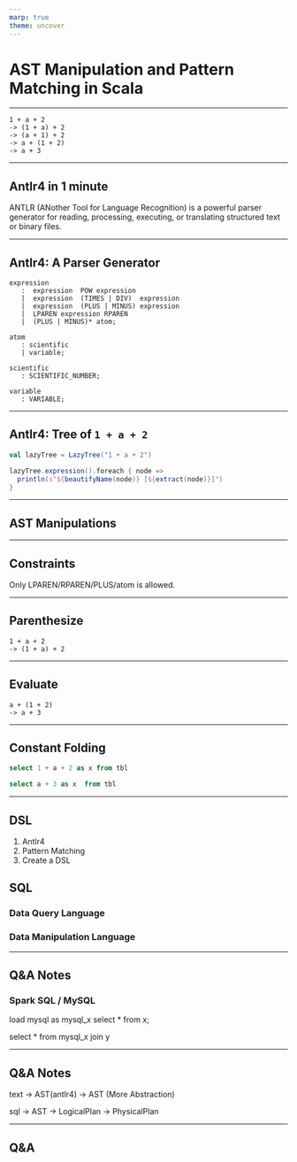 ```yaml
---
marp: true
theme: uncover
---
```


# AST Manipulation and Pattern Matching in Scala

---

```
1 + a + 2
-> (1 + a) + 2
-> (a + 1) + 2
-> a + (1 + 2)
-> a + 3
```

---

## Antlr4 in 1 minute
ANTLR (ANother Tool for Language Recognition) is a powerful parser generator for reading, processing, executing, or translating structured text or binary files.

---

## Antlr4: A Parser Generator
```
expression
   :  expression  POW expression
   |  expression  (TIMES | DIV)  expression
   |  expression  (PLUS | MINUS) expression
   |  LPAREN expression RPAREN
   |  (PLUS | MINUS)* atom;

atom
   : scientific
   | variable;

scientific
   : SCIENTIFIC_NUMBER;

variable
   : VARIABLE;
```

---

## Antlr4: Tree of `1 + a + 2`

``` scala
val lazyTree = LazyTree("1 + a + 2")

lazyTree.expression().foreach { node =>
  println(s"${beautifyName(node)} [${extract(node)}]")
}
```

---

## AST Manipulations

---

## Constraints
Only LPAREN/RPAREN/PLUS/atom is allowed.

---

## Parenthesize

```
1 + a + 2
-> (1 + a) + 2
```


---

## Evaluate
```
a + (1 + 2)
-> a + 3
```

---

## Constant Folding

``` sql
select 1 + a + 2 as x from tbl

select a + 3 as x  from tbl
```

---

## DSL
1. Antlr4
2. Pattern Matching
3. Create a DSL

## SQL
### Data Query Language
### Data Manipulation Language

---

## Q&A Notes
### Spark SQL / MySQL

load mysql as mysql_x select * from x;

select * from mysql_x join y

---

## Q&A Notes

text -> AST(antlr4)
-> AST (More Abstraction)

sql -> AST -> LogicalPlan -> PhysicalPlan

---

## Q&A
